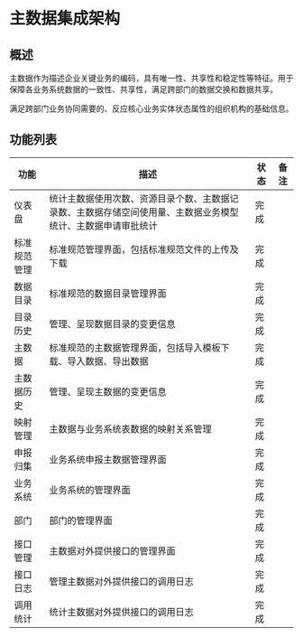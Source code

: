 # 主数据集成架构

## 概述

主数据作为描述企业关键业务的编码，具有唯一性、共享性和稳定性等特征。用于保障各业务系统数据的一致性、共享性，满足跨部门的数据交换和数据共享。





满足跨部门业务协同需要的、反应核心业务实体状态属性的组织机构的基础信息。



## 功能列表

| **功能**     | **描述**                                                     | **状态** | **备注** |
| ------------ | ------------------------------------------------------------ | -------- | -------- |
| 仪表盘       | 统计主数据使用次数、资源目录个数、主数据记录数、主数据存储空间使用量、主数据业务模型统计、主数据申请审批统计 | 完成     |          |
| 标准规范管理 | 标准规范管理界面，包括标准规范文件的上传及下载               | 完成     |          |
| 数据目录     | 标准规范的数据目录管理界面                                   | 完成     |          |
| 目录历史     | 管理、呈现数据目录的变更信息                                 | 完成     |          |
| 主数据       | 标准规范的主数据管理界面，包括导入模板下载、导入数据、导出数据 | 完成     |          |
| 主数据历史   | 管理、呈现主数据的变更信息                                   | 完成     |          |
| 映射管理     | 主数据与业务系统表数据的映射关系管理                         | 完成     |          |
| 申报归集     | 业务系统申报主数据管理界面                                   | 完成     |          |
| 业务系统     | 业务系统的管理界面                                           | 完成     |          |
| 部门         | 部门的管理界面                                               | 完成     |          |
| 接口管理     | 主数据对外提供接口的管理界面                                 | 完成     |          |
| 接口日志     | 管理主数据对外提供接口的调用日志                             | 完成     |          |
| 调用统计     | 统计主数据对外提供接口的调用日志                             | 完成     |          |